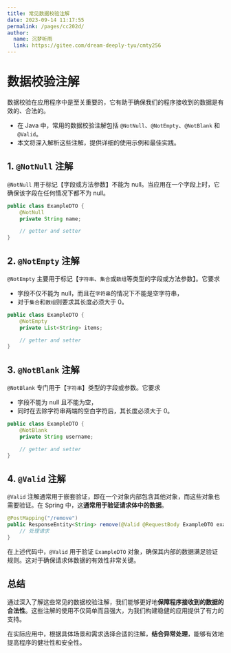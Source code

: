 ```yaml
---
title: 常见数据校验注解
date: 2023-09-14 11:17:55
permalink: /pages/cc202d/
author: 
  name: 沉梦听雨
  link: https://gitee.com/dream-deeply-tyu/cmty256
---
```

# 数据校验注解

数据校验在应用程序中是至关重要的，它有助于确保我们的程序接收到的数据是有效的、合法的。

- 在 Java 中，常用的数据校验注解包括 `@NotNull`、`@NotEmpty`、`@NotBlank` 和 `@Valid`。
- 本文将深入解析这些注解，提供详细的使用示例和最佳实践。

## 1. `@NotNull` 注解

`@NotNull` 用于标记【字段或方法参数】不能为 null。当应用在一个字段上时，它确保该字段在任何情况下都不为 null。

```java
public class ExampleDTO {
    @NotNull
    private String name;

    // getter and setter
}
```

## 2. `@NotEmpty` 注解

`@NotEmpty` 主要用于标记【`字符串`、`集合`或`数组`等类型的字段或方法参数】。它要求

- 字段不仅不能为 null，而且在`字符串`的情况下不能是空字符串，
- 对于`集合`和`数组`则要求其长度必须大于 0。

```java
public class ExampleDTO {
    @NotEmpty
    private List<String> items;

    // getter and setter
}
```

## 3. `@NotBlank` 注解

`@NotBlank` 专门用于【`字符串`】类型的字段或参数。它要求

- 字段不能为 null 且不能为空，
- 同时在去除字符串两端的空白字符后，其长度必须大于 0。

```java
public class ExampleDTO {
    @NotBlank
    private String username;

    // getter and setter
}
```

## 4. `@Valid` 注解

`@Valid` 注解通常用于嵌套验证，即在一个对象内部包含其他对象，而这些对象也需要验证。在 Spring 中，这**通常用于验证请求体中的数据**。

```java
@PostMapping("/remove")
public ResponseEntity<String> remove(@Valid @RequestBody ExampleDTO exampleDTO) {
    // 处理请求
}
```

在上述代码中，`@Valid` 用于验证 `ExampleDTO` 对象，确保其内部的数据满足验证规则。这对于确保请求体数据的有效性非常关键。

## 总结

通过深入了解这些常见的数据校验注解，我们能够更好地**保障程序接收到的数据的合法性**。这些注解的使用不仅简单而且强大，为我们构建稳健的应用提供了有力的支持。

在实际应用中，根据具体场景和需求选择合适的注解，**结合异常处理**，能够有效地提高程序的健壮性和安全性。
